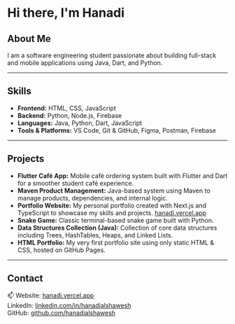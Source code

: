 # Hi there, I'm Hanadi

## About Me
I am a software engineering student passionate about building full-stack and mobile applications using Java, Dart, and Python.

---

## Skills

- **Frontend:** HTML, CSS, JavaScript  
- **Backend:** Python, Node.js, Firebase  
- **Languages:** Java, Python, Dart, JavaScript  
- **Tools & Platforms:** VS Code, Git & GitHub, Figma, Postman, Firebase

---

## Projects

- **Flutter Café App:** Mobile café ordering system built with Flutter and Dart for a smoother student café experience.  
- **Maven Product Management:** Java-based system using Maven to manage products, dependencies, and internal logic.  
- **Portfolio Website:** My personal portfolio created with Next.js and TypeScript to showcase my skills and projects. [hanadi.vercel.app](https://hanadi.vercel.app)  
- **Snake Game:** Classic terminal-based snake game built with Python.  
- **Data Structures Collection (Java):** Collection of core data structures including Trees, HashTables, Heaps, and Linked Lists.  
- **HTML Portfolio:** My very first portfolio site using only static HTML & CSS, hosted on GitHub Pages.

---

## Contact

📫 Website: [hanadi.vercel.app](https://hanadi.vercel.app)  
LinkedIn: [linkedin.com/in/hanadialshawesh](https://www.linkedin.com/in/hanadi-alshawesh-1b4541273/)  
GitHub: [github.com/hanadialshawesh](https://github.Mcom/hanadialshawesh)
